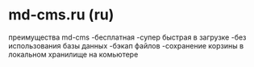 # md-cms.ru (ru)
преимущества md-cms
-бесплатная
-супер быстрая в загрузке
-без использования базы данных
-бэкап файлов
-сохранение корзины в локальном хранилище на комьютере
